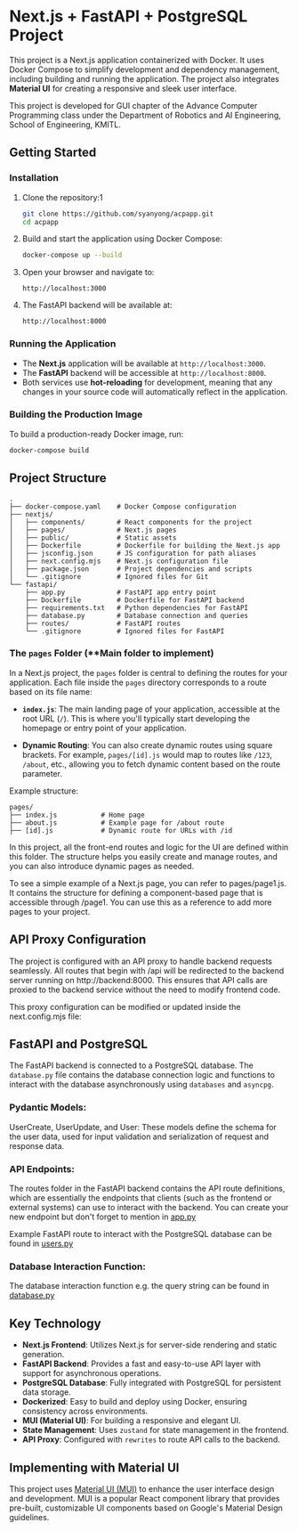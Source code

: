 # Next.js + FastAPI + PostgreSQL Project

This project is a Next.js application containerized with Docker. It uses Docker Compose to simplify development and dependency management, including building and running the application. The project also integrates **Material UI** for creating a responsive and sleek user interface.

This project is developed for GUI chapter of the Advance Computer Programming class under the Department of Robotics and AI Engineering, School of Engineering, KMITL.

## Getting Started

### Installation

1. Clone the repository:1

   ```bash
   git clone https://github.com/syanyong/acpapp.git
   cd acpapp
   ```

2. Build and start the application using Docker Compose:

   ```bash
   docker-compose up --build
   ```

3. Open your browser and navigate to:

   ```
   http://localhost:3000
   ```
4. The FastAPI backend will be available at:

   ```
   http://localhost:8000
   ```

### Running the Application

- The **Next.js** application will be available at `http://localhost:3000`.
- The **FastAPI** backend will be accessible at `http://localhost:8000`.
- Both services use **hot-reloading** for development, meaning that any changes in your source code will automatically reflect in the application.

### Building the Production Image

To build a production-ready Docker image, run:

```bash
docker-compose build
```

## Project Structure

```plaintext
.
├── docker-compose.yaml    # Docker Compose configuration
├── nextjs/
│   ├── components/        # React components for the project
│   ├── pages/             # Next.js pages
│   ├── public/            # Static assets
│   ├── Dockerfile         # Dockerfile for building the Next.js app
│   ├── jsconfig.json      # JS configuration for path aliases
│   ├── next.config.mjs    # Next.js configuration file
│   ├── package.json       # Project dependencies and scripts
│   └── .gitignore         # Ignored files for Git
└── fastapi/
    ├── app.py             # FastAPI app entry point
    ├── Dockerfile         # Dockerfile for FastAPI backend
    ├── requirements.txt   # Python dependencies for FastAPI
    ├── database.py        # Database connection and queries
    ├── routes/            # FastAPI routes
    └── .gitignore         # Ignored files for FastAPI
```

### The `pages` Folder (**Main folder to implement)

In a Next.js project, the `pages` folder is central to defining the routes for your application. Each file inside the `pages` directory corresponds to a route based on its file name:

- **`index.js`**: The main landing page of your application, accessible at the root URL (`/`). This is where you'll typically start developing the homepage or entry point of your application.
  
- **Dynamic Routing**: You can also create dynamic routes using square brackets. For example, `pages/[id].js` would map to routes like `/123`, `/about`, etc., allowing you to fetch dynamic content based on the route parameter.

Example structure:
```plaintext
pages/
├── index.js           # Home page
├── about.js           # Example page for /about route
├── [id].js            # Dynamic route for URLs with /id
```

In this project, all the front-end routes and logic for the UI are defined within this folder. The structure helps you easily create and manage routes, and you can also introduce dynamic pages as needed.

To see a simple example of a Next.js page, you can refer to pages/page1.js. It contains the structure for defining a component-based page that is accessible through /page1. You can use this as a reference to add more pages to your project.

## API Proxy Configuration
The project is configured with an API proxy to handle backend requests seamlessly. All routes that begin with /api will be redirected to the backend server running on http://backend:8000. This ensures that API calls are proxied to the backend service without the need to modify frontend code.

This proxy configuration can be modified or updated inside the next.config.mjs file:

## FastAPI and PostgreSQL

The FastAPI backend is connected to a PostgreSQL database. The `database.py` file contains the database connection logic and functions to interact with the database asynchronously using `databases` and `asyncpg`.

### Pydantic Models:

UserCreate, UserUpdate, and User: These models define the schema for the user data, used for input validation and serialization of request and response data.

### API Endpoints:
The routes folder in the FastAPI backend contains the API route definitions, which are essentially the endpoints that clients (such as the frontend or external systems) can use to interact with the backend. You can create your new endpoint but don't forget to mention in [app.py](/fastapi/app.py)

Example FastAPI route to interact with the PostgreSQL database can be found in [users.py](/fastapi/routes/users.py)

### Database Interaction Function:
The database interaction function e.g. the query string can be found in [database.py](/fastapi/database.py)

## Key Technology

- **Next.js Frontend**: Utilizes Next.js for server-side rendering and static generation.
- **FastAPI Backend**: Provides a fast and easy-to-use API layer with support for asynchronous operations.
- **PostgreSQL Database**: Fully integrated with PostgreSQL for persistent data storage.
- **Dockerized**: Easy to build and deploy using Docker, ensuring consistency across environments.
- **MUI (Material UI)**: For building a responsive and elegant UI.
- **State Management**: Uses `zustand` for state management in the frontend.
- **API Proxy**: Configured with `rewrites` to route API calls to the backend.

## Implementing with Material UI

This project uses [Material UI (MUI)](https://mui.com/material-ui/getting-started/overview/) to enhance the user interface design and development. MUI is a popular React component library that provides pre-built, customizable UI components based on Google's Material Design guidelines.

